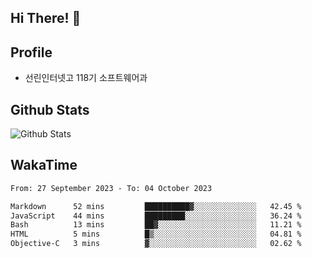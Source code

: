 ## Hi There! 👋

## Profile

-   선린인터넷고 118기 소프트웨어과

## Github Stats

![Github Stats](https://github-readme-stats.vercel.app/api/top-langs/?username=NY0510&theme=tokyonight&hide_border=true&layout=compact)

## WakaTime

<!--START_SECTION:waka-->

```txt
From: 27 September 2023 - To: 04 October 2023

Markdown      52 mins         ██████████▓░░░░░░░░░░░░░░   42.45 %
JavaScript    44 mins         █████████░░░░░░░░░░░░░░░░   36.24 %
Bash          13 mins         ██▓░░░░░░░░░░░░░░░░░░░░░░   11.21 %
HTML          5 mins          █▒░░░░░░░░░░░░░░░░░░░░░░░   04.81 %
Objective-C   3 mins          ▓░░░░░░░░░░░░░░░░░░░░░░░░   02.62 %
```

<!--END_SECTION:waka-->
